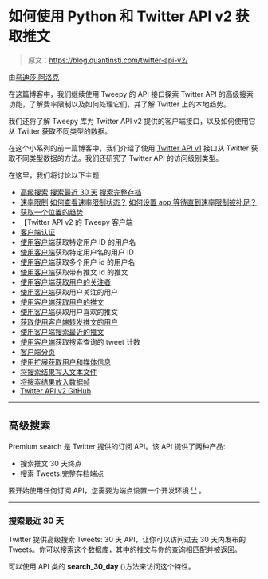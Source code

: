 # 如何使用 Python 和 Twitter API v2 获取推文

> 原文：<https://blog.quantinsti.com/twitter-api-v2/>

由[乌迪莎·阿洛克](http://www.linkedin.com/in/udisha-alok)

在这篇博客中，我们继续使用 Tweepy 的 API 接口探索 Twitter API 的高级搜索功能，了解费率限制以及如何处理它们，并了解 Twitter 上的本地趋势。

我们还将了解 Tweepy 库为 Twitter API v2 提供的客户端接口，以及如何使用它从 Twitter 获取不同类型的数据。

在这个小系列的前一篇博客中，我们介绍了使用 [Twitter API v1](/python-twitter-api/) 接口从 Twitter 获取不同类型数据的方法。我们还研究了 Twitter API 的访问级别类型。

在这里，我们将讨论以下主题:

*   [高级搜索](#premium-search)
    [搜索最近 30 天](#search-last-30-days)
    [搜索完整存档](#search-the-full-archive)
*   [速率限制](#rate-limits)
    [如何查看速率限制状态？](#how-to-check-the-rate-limit-status)
    [如何设置 app 等待直到速率限制被补足？](#how-to-set-the-app-to-wait-till-the-rate-limit-is-replenished)
*   [获取一个位置的趋势](#get-trends-for-a-location)
*   【Twitter API v2 的 Tweepy 客户端
*   [客户端认证](#client-authentication)
*   [使用客户端](#get-the-user-name-for-a-particular-user-id-using-client)获取特定用户 ID 的用户名
*   [使用客户端](#get-the-user-id-for-a-particular-user-name-using-client)获取特定用户名的用户 ID
*   [使用客户端](#get-the-user-names-for-multiple-user-ids-using-client)获取多个用户 id 的用户名
*   [使用客户端](#get-tweet-s-with-tweet-id-s-using-client)获取带有推文 Id 的推文
*   [使用客户端获取用户的关注者](#get-a-user-s-followers-using-client)
*   [使用客户端](#get-users-that-the-user-follows-using-client)获取用户关注的用户
*   [使用客户端获取用户的推文](#get-a-user-s-tweets-using-client)
*   [使用客户端](#get-tweets-that-a-user-liked-using-client)获取用户喜欢的推文
*   [获取使用客户端转发推文的用户](#get-users-who-retweeted-a-tweet-using-client)
*   [使用客户端搜索最近的推文](#search-recent-tweets-using-client)
*   [使用客户端](#get-tweet-count-for-a-search-query-using-client)获取搜索查询的 tweet 计数
*   [客户端分页](#pagination-in-client)
*   [使用扩展获取用户和媒体信息](#using-expansions-to-get-user-and-media-information)
*   [将搜索结果写入文本文件](#writing-the-search-results-to-a-text-file)
*   [将搜索结果放入数据帧](#putting-the-search-results-into-a-dataframe)
*   [Twitter API v2 GitHub](#twitter-api-v2-github)

* * *

## 高级搜索

Premium search 是 Twitter 提供的订阅 API。该 API 提供了两种产品:

*   搜索推文:30 天终点
*   搜索 Tweets:完整存档端点

要开始使用任何订阅 API，您需要为端点设置一个开发环境 [⁽ ⁾](https://developer.twitter.com/en/account/environments) 。

* * *

### 搜索最近 30 天

Twitter 提供高级搜索 Tweets: 30 天 API，让你可以访问过去 30 天内发布的 Tweets。你可以搜索这个数据库，其中的推文与你的查询相匹配并被返回。

可以使用 API 类的 **search_30_day** ()方法来访问这个特性。